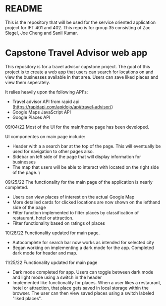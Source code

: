 # README
This is the repository that will be used for the service oriented application project for IFT 401 and 402. 
This repo is for group 35 consisting of Zac Siegel, Joe Cheng and Sanil Kumar.

# Capstone Travel Advisor web app
This repository is for a travel advisor capstone project.
The goal of this project is to create a web app that users can search for locations on and view the businesses available in that area.
Users can save liked places and view them seperately.

It relies heavily upon the following API's:
- Travel advisor API from rapid api (https://rapidapi.com/apidojo/api/travel-advisor/)
- Google Maps JavaScript API 
- Google Places API



09/04/22
Most of the UI for the main/home page has been developed. 

UI componentes on main page include:
- Header with a a search bar at the top of the page. This will eventually be used for navigation to other pages also.
- Sidebar on left side of the page that will display information for businesses
- The map that users will be able to interact with located on the right side of the page. \

09/25/22
The functionality for the main page of the application is nearly completed. 
- Users can view places of interest on the actual Google Map
- More detailed cards for clicked locations are now shown on the lefthand side of the page
- Filter function implemented to filter places by classification of restaurant, hotel or attraction.
- Filter functionality based on ratings of places


10/28/22
Functionality updated for main page.
- Autocomplete for search bar now works as intended for selected city
- Began working on implementing a dark mode for the app. Completed dark mode for header and map. 


11/25/22
Functionality updated for main page
- Dark mode completed for app. Users can toggle between dark mode and light mode using a switch in the header
- Implemented like functionality for places. When a user likes a restaurant, hotel or attraction, that place gets saved in local storage within the browser. The user can then view saved places using a switch labeled "liked places". 